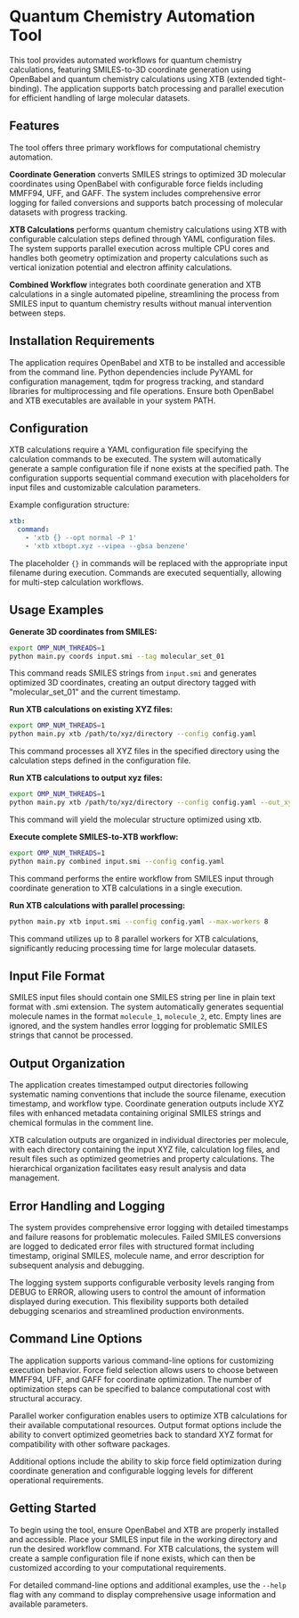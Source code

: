 # Quantum Chemistry Automation Tool

This tool provides automated workflows for quantum chemistry calculations, featuring SMILES-to-3D coordinate generation using OpenBabel and quantum chemistry calculations using XTB (extended tight-binding). The application supports batch processing and parallel execution for efficient handling of large molecular datasets.

## Features

The tool offers three primary workflows for computational chemistry automation.

**Coordinate Generation** converts SMILES strings to optimized 3D molecular coordinates using OpenBabel with configurable force fields including MMFF94, UFF, and GAFF. The system includes comprehensive error logging for failed conversions and supports batch processing of molecular datasets with progress tracking.

**XTB Calculations** performs quantum chemistry calculations using XTB with configurable calculation steps defined through YAML configuration files. The system supports parallel execution across multiple CPU cores and handles both geometry optimization and property calculations such as vertical ionization potential and electron affinity calculations.

**Combined Workflow** integrates both coordinate generation and XTB calculations in a single automated pipeline, streamlining the process from SMILES input to quantum chemistry results without manual intervention between steps.

## Installation Requirements

The application requires OpenBabel and XTB to be installed and accessible from the command line. Python dependencies include PyYAML for configuration management, tqdm for progress tracking, and standard libraries for multiprocessing and file operations. Ensure both OpenBabel and XTB executables are available in your system PATH.

## Configuration

XTB calculations require a YAML configuration file specifying the calculation commands to be executed. The system will automatically generate a sample configuration file if none exists at the specified path. The configuration supports sequential command execution with placeholders for input files and customizable calculation parameters.

Example configuration structure:

```yaml
xtb:
  command:
    - 'xtb {} --opt normal -P 1'
    - 'xtb xtbopt.xyz --vipea --gbsa benzene'
```

The placeholder `{}` in commands will be replaced with the appropriate input filename during execution. Commands are executed sequentially, allowing for multi-step calculation workflows.

## Usage Examples

**Generate 3D coordinates from SMILES:**

```bash
export OMP_NUM_THREADS=1
python main.py coords input.smi --tag molecular_set_01
```

This command reads SMILES strings from `input.smi` and generates optimized 3D coordinates, creating an output directory tagged with "molecular_set_01" and the current timestamp.

**Run XTB calculations on existing XYZ files:**

```bash
export OMP_NUM_THREADS=1
python main.py xtb /path/to/xyz/directory --config config.yaml
```

This command processes all XYZ files in the specified directory using the calculation steps defined in the configuration file.

**Run XTB calculations to output xyz files:**

```bash
export OMP_NUM_THREADS=1
python main.py xtb /path/to/xyz/directory --config config.yaml --out_xyz
```
This command will yield the molecular structure optimized using xtb.

**Execute complete SMILES-to-XTB workflow:**

```bash
export OMP_NUM_THREADS=1
python main.py combined input.smi --config config.yaml
```

This command performs the entire workflow from SMILES input through coordinate generation to XTB calculations in a single execution.

**Run XTB calculations with parallel processing:**

```bash
python main.py xtb input.smi --config config.yaml --max-workers 8
```

This command utilizes up to 8 parallel workers for XTB calculations, significantly reducing processing time for large molecular datasets.

## Input File Format

SMILES input files should contain one SMILES string per line in plain text format with .smi extension. The system automatically generates sequential molecule names in the format `molecule_1`, `molecule_2`, etc. Empty lines are ignored, and the system handles error logging for problematic SMILES strings that cannot be processed.

## Output Organization

The application creates timestamped output directories following systematic naming conventions that include the source filename, execution timestamp, and workflow type. Coordinate generation outputs include XYZ files with enhanced metadata containing original SMILES strings and chemical formulas in the comment line.

XTB calculation outputs are organized in individual directories per molecule, with each directory containing the input XYZ file, calculation log files, and result files such as optimized geometries and property calculations. The hierarchical organization facilitates easy result analysis and data management.

## Error Handling and Logging

The system provides comprehensive error logging with detailed timestamps and failure reasons for problematic molecules. Failed SMILES conversions are logged to dedicated error files with structured format including timestamp, original SMILES, molecule name, and error description for subsequent analysis and debugging.

The logging system supports configurable verbosity levels ranging from DEBUG to ERROR, allowing users to control the amount of information displayed during execution. This flexibility supports both detailed debugging scenarios and streamlined production environments.

## Command Line Options

The application supports various command-line options for customizing execution behavior. Force field selection allows users to choose between MMFF94, UFF, and GAFF for coordinate optimization. The number of optimization steps can be specified to balance computational cost with structural accuracy.

Parallel worker configuration enables users to optimize XTB calculations for their available computational resources. Output format options include the ability to convert optimized geometries back to standard XYZ format for compatibility with other software packages.

Additional options include the ability to skip force field optimization during coordinate generation and configurable logging levels for different operational requirements.

## Getting Started

To begin using the tool, ensure OpenBabel and XTB are properly installed and accessible. Place your SMILES input file in the working directory and run the desired workflow command. For XTB calculations, the system will create a sample configuration file if none exists, which can then be customized according to your computational requirements.

For detailed command-line options and additional examples, use the `--help` flag with any command to display comprehensive usage information and available parameters.